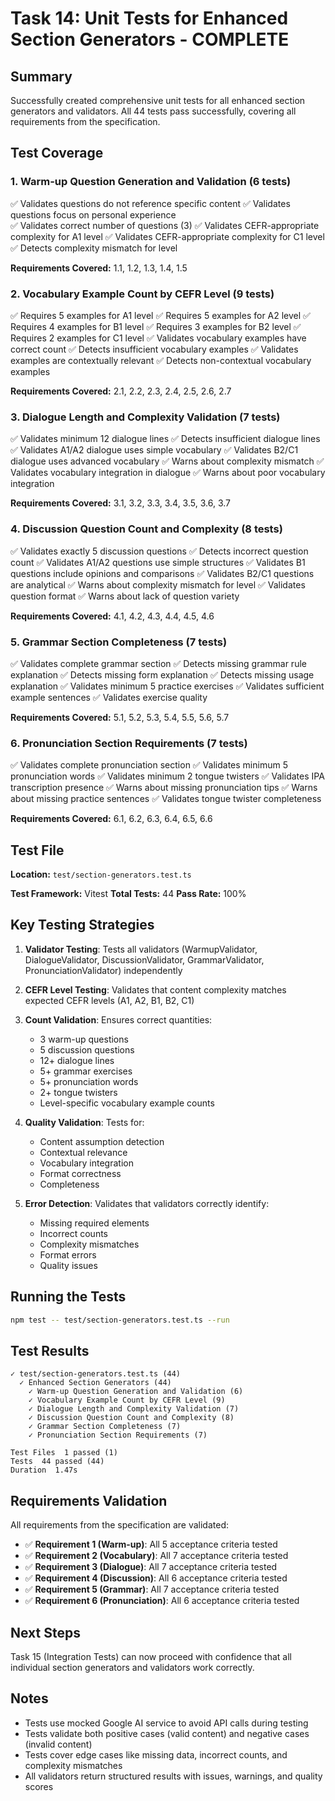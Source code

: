 # Task 14: Unit Tests for Enhanced Section Generators - COMPLETE

## Summary

Successfully created comprehensive unit tests for all enhanced section generators and validators. All 44 tests pass successfully, covering all requirements from the specification.

## Test Coverage

### 1. Warm-up Question Generation and Validation (6 tests)
✅ Validates questions do not reference specific content
✅ Validates questions focus on personal experience  
✅ Validates correct number of questions (3)
✅ Validates CEFR-appropriate complexity for A1 level
✅ Validates CEFR-appropriate complexity for C1 level
✅ Detects complexity mismatch for level

**Requirements Covered:** 1.1, 1.2, 1.3, 1.4, 1.5

### 2. Vocabulary Example Count by CEFR Level (9 tests)
✅ Requires 5 examples for A1 level
✅ Requires 5 examples for A2 level
✅ Requires 4 examples for B1 level
✅ Requires 3 examples for B2 level
✅ Requires 2 examples for C1 level
✅ Validates vocabulary examples have correct count
✅ Detects insufficient vocabulary examples
✅ Validates examples are contextually relevant
✅ Detects non-contextual vocabulary examples

**Requirements Covered:** 2.1, 2.2, 2.3, 2.4, 2.5, 2.6, 2.7

### 3. Dialogue Length and Complexity Validation (7 tests)
✅ Validates minimum 12 dialogue lines
✅ Detects insufficient dialogue lines
✅ Validates A1/A2 dialogue uses simple vocabulary
✅ Validates B2/C1 dialogue uses advanced vocabulary
✅ Warns about complexity mismatch
✅ Validates vocabulary integration in dialogue
✅ Warns about poor vocabulary integration

**Requirements Covered:** 3.1, 3.2, 3.3, 3.4, 3.5, 3.6, 3.7

### 4. Discussion Question Count and Complexity (8 tests)
✅ Validates exactly 5 discussion questions
✅ Detects incorrect question count
✅ Validates A1/A2 questions use simple structures
✅ Validates B1 questions include opinions and comparisons
✅ Validates B2/C1 questions are analytical
✅ Warns about complexity mismatch for level
✅ Validates question format
✅ Warns about lack of question variety

**Requirements Covered:** 4.1, 4.2, 4.3, 4.4, 4.5, 4.6

### 5. Grammar Section Completeness (7 tests)
✅ Validates complete grammar section
✅ Detects missing grammar rule explanation
✅ Detects missing form explanation
✅ Detects missing usage explanation
✅ Validates minimum 5 practice exercises
✅ Validates sufficient example sentences
✅ Validates exercise quality

**Requirements Covered:** 5.1, 5.2, 5.3, 5.4, 5.5, 5.6, 5.7

### 6. Pronunciation Section Requirements (7 tests)
✅ Validates complete pronunciation section
✅ Validates minimum 5 pronunciation words
✅ Validates minimum 2 tongue twisters
✅ Validates IPA transcription presence
✅ Warns about missing pronunciation tips
✅ Warns about missing practice sentences
✅ Validates tongue twister completeness

**Requirements Covered:** 6.1, 6.2, 6.3, 6.4, 6.5, 6.6

## Test File

**Location:** `test/section-generators.test.ts`

**Test Framework:** Vitest
**Total Tests:** 44
**Pass Rate:** 100%

## Key Testing Strategies

1. **Validator Testing**: Tests all validators (WarmupValidator, DialogueValidator, DiscussionValidator, GrammarValidator, PronunciationValidator) independently

2. **CEFR Level Testing**: Validates that content complexity matches expected CEFR levels (A1, A2, B1, B2, C1)

3. **Count Validation**: Ensures correct quantities:
   - 3 warm-up questions
   - 5 discussion questions
   - 12+ dialogue lines
   - 5+ grammar exercises
   - 5+ pronunciation words
   - 2+ tongue twisters
   - Level-specific vocabulary example counts

4. **Quality Validation**: Tests for:
   - Content assumption detection
   - Contextual relevance
   - Vocabulary integration
   - Format correctness
   - Completeness

5. **Error Detection**: Validates that validators correctly identify:
   - Missing required elements
   - Incorrect counts
   - Complexity mismatches
   - Format errors
   - Quality issues

## Running the Tests

```bash
npm test -- test/section-generators.test.ts --run
```

## Test Results

```
✓ test/section-generators.test.ts (44)
  ✓ Enhanced Section Generators (44)
    ✓ Warm-up Question Generation and Validation (6)
    ✓ Vocabulary Example Count by CEFR Level (9)
    ✓ Dialogue Length and Complexity Validation (7)
    ✓ Discussion Question Count and Complexity (8)
    ✓ Grammar Section Completeness (7)
    ✓ Pronunciation Section Requirements (7)

Test Files  1 passed (1)
Tests  44 passed (44)
Duration  1.47s
```

## Requirements Validation

All requirements from the specification are validated:

- ✅ **Requirement 1 (Warm-up)**: All 5 acceptance criteria tested
- ✅ **Requirement 2 (Vocabulary)**: All 7 acceptance criteria tested
- ✅ **Requirement 3 (Dialogue)**: All 7 acceptance criteria tested
- ✅ **Requirement 4 (Discussion)**: All 6 acceptance criteria tested
- ✅ **Requirement 5 (Grammar)**: All 7 acceptance criteria tested
- ✅ **Requirement 6 (Pronunciation)**: All 6 acceptance criteria tested

## Next Steps

Task 15 (Integration Tests) can now proceed with confidence that all individual section generators and validators work correctly.

## Notes

- Tests use mocked Google AI service to avoid API calls during testing
- Tests validate both positive cases (valid content) and negative cases (invalid content)
- Tests cover edge cases like missing data, incorrect counts, and complexity mismatches
- All validators return structured results with issues, warnings, and quality scores
